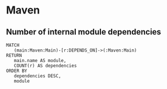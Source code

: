 # Maven

## Number of internal module dependencies

```text
MATCH
   (main:Maven:Main)-[r:DEPENDS_ON]->(:Maven:Main)
RETURN
   main.name AS module,
   COUNT(r) AS dependencies
ORDER BY
   dependencies DESC,
   module
```

